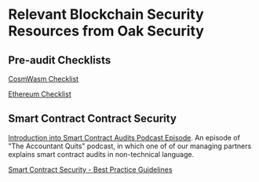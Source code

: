 # Relevant Blockchain Security Resources from Oak Security

## Pre-audit Checklists

[CosmWasm Checklist](https://github.com/oak-security/resources/blob/main/checklists/CosmWasm%20Smart%20Contract%20Audit%20Checklist.pdf)

[Ethereum Checklist](https://github.com/oak-security/resources/blob/main/checklists/Ethereum%20Smart%20Contract%20Audit%20Checklist.pdf)

## Smart Contract Contract Security

[Introduction into Smart Contract Audits Podcast Episode](https://theaccountantquits.com/podcast/episode-3-stefan-beyer-on-smart-contract-audits/). An episode of "The Accountant Quits" podcast, in which one of of our managing partners explains smart contract audits in non-technical language.


[Smart Contract Security - Best Practice Guidelines](https://github.com/oak-security/resources/blob/main/docs/Smart%20Contract%20Security.pdf)